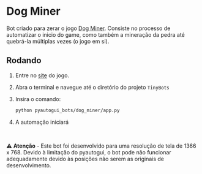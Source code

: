 # Dog Miner

Bot criado para zerar o jogo [Dog Miner](https://www.crazygames.com/game/doge-miner-2).
Consiste no processo de automatizar o inicio do game, como também a mineração da pedra até quebrá-la múltiplas vezes (o jogo em si).

## Rodando

1. Entre no [site](https://www.crazygames.com/game/doge-miner-2) do jogo.

2. Abra o terminal e navegue até o diretório do projeto `TinyBots`

3. Insira o comando:

    ```bash
    python pyautogui_bots/dog_miner/app.py
    ```

4. A automação iniciará

$~$

⚠️ **Atenção** - Este bot foi desenvolvido para uma resolução de tela de 1366 x 768. Devido à limitação do pyautogui, o bot pode não funcionar adequadamente devido às posições não serem as originais de desenvolvimento.
